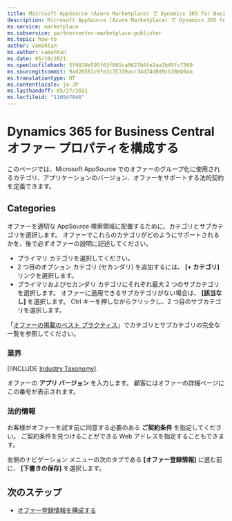 ```yaml
---
title: Microsoft AppSource (Azure Marketplace) で Dynamics 365 for Business Central オファー プロパティを構成する
description: Microsoft AppSource (Azure Marketplace) で Dynamics 365 for Business Central オファー プロパティを構成します。
ms.service: marketplace
ms.subservice: partnercenter-marketplace-publisher
ms.topic: how-to
author: vamahtan
ms.author: vamahtan
ms.date: 05/19/2021
ms.openlocfilehash: 5f9830e595f63f665ca0627b6fe2aa3b45fc7360
ms.sourcegitcommit: 9ad20581c9fe2c35339acc34d74d0d9cb38eb9aa
ms.translationtype: HT
ms.contentlocale: ja-JP
ms.lasthandoff: 05/27/2021
ms.locfileid: "110547846"
---
```

# <a name="configure-dynamics-365-for-business-central-offer-properties"></a>Dynamics 365 for Business Central オファー プロパティを構成する

このページでは、Microsoft AppSource でのオファーのグループ化に使用されるカテゴリ、アプリケーションのバージョン、オファーをサポートする法的契約を定義できます。

## <a name="categories"></a>Categories

オファーを適切な AppSource 検索領域に配置するために、カテゴリとサブカテゴリを選択します。 オファーでこれらのカテゴリがどのようにサポートされるかを、後で必ずオファーの説明に記述してください。

- プライマリ カテゴリを選択してください。
- 2 つ目のオプション カテゴリ (セカンダリ) を追加するには、 **[+ カテゴリ]** リンクを選択します。
- プライマリおよびセカンダリ カテゴリにそれぞれ最大 2 つのサブカテゴリを選択します。 オファーに適用できるサブカテゴリがない場合は、 **[該当なし]** を選択します。 Ctrl キーを押しながらクリックし、2 つ目のサブカテゴリを選択します。

「[オファーの掲載のベスト プラクティス](gtm-offer-listing-best-practices.md)」でカテゴリとサブカテゴリの完全な一覧を参照してください。

### <a name="industries"></a>業界

[!INCLUDE [Industry Taxonomy](./includes/industry-taxonomy.md)].

オファーの **アプリ バージョン** を入力します。 顧客にはオファーの詳細ページにこの番号が表示されます。

### <a name="legal"></a>法的情報

お客様がオファーを試す前に同意する必要のある **ご契約条件** を指定してください。 ご契約条件を見つけることができる Web アドレスを指定することもできます。

左側のナビゲーション メニューの次のタブである **[オファー登録情報]** に進む前に、 **[下書きの保存]** を選択します。

## <a name="next-steps"></a>次のステップ

- [オファー登録情報を構成する](dynamics-365-business-central-offer-listing.md)
